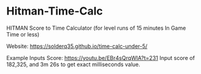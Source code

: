 # Hitman-Time-Calc
HITMAN  Score to Time Calculator
(for level runs of 15 minutes In Game Time or less)

Website: https://solderq35.github.io/time-calc-under-5/

Example Inputs
Score: https://youtu.be/EBr4sQrqWIA?t=231
Input score of 182,325, and 3m 26s to get exact milliseconds value.
